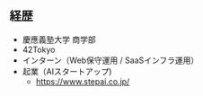 ## 経歴
- 慶應義塾大学 商学部
- 42Tokyo
- インターン（Web保守運用 / SaaSインフラ運用）
- 起業（AIスタートアップ)
  - https://www.stepai.co.jp/
